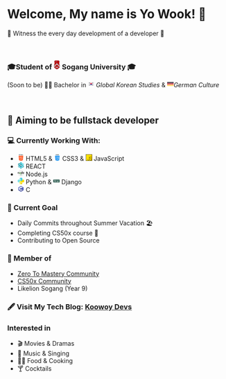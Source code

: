 <style>
img {width: 15px;}
</style>

# Welcome, My name is Yo Wook! :wave:
:eyes: Witness the every day development of a developer :eyes:

<br>

### 🎓Student of ![sogang][sogang] **Sogang University** 🎓<br>
(Soon to be) :man_student: Bachelor in ![kr][kr] *Global Korean Studies* &  ![de][de]*German Culture*

<br>

## :bow_and_arrow: Aiming to be fullstack developer
### :computer: Currently Working With:
- ![html][html] HTML5 & ![css][css] CSS3 & ![js][js] JavaScript
- ![react][react] REACT 
- ![node][node] Node.js 
- ![python][python] Python & ![django][django] Django
- ![c][c] C

### 🎯 Current Goal
- Daily Commits throughout Summer Vacation 🏖
- Completing CS50x course :runner:
- Contributing to Open Source

### :dancers: Member of
- [Zero To Mastery Community](https://github.com/zero-to-mastery) 
- [CS50x Community](https://github.com/cs50)
- Likelion Sogang (Year 9)

### :fountain_pen: Visit My Tech Blog: [Koowoy Devs](https://uk960214.github.io/)

### Interested in
- :clapper: Movies & Dramas
- :musical_note: Music & Singing
- :man_cook: Food & Cooking
- :cocktail: Cocktails

[sogang]: image_source/sogang.png
[kr]: image_source/southkorea.png
[de]: image_source/germany.png
[html]: image_source/html5.png
[css]: image_source/css.png
[js]: image_source/js.png
[react]: image_source/react.png
[node]: image_source/nodejs.png
[python]: image_source/python.png
[django]: image_source/django.png
[c]: image_source/c.png
